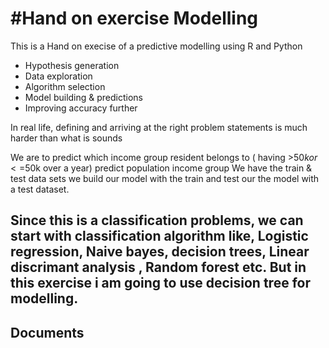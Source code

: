 
#Hand on exercise 
Modelling 
===================

This is a Hand on execise of a predictive modelling using R and Python

* Hypothesis generation
* Data exploration
* Algorithm selection
* Model building  & predictions
* Improving accuracy further

In real life, defining and arriving at the right problem statements is much harder than what is sounds

We are to predict which income group resident belongs to ( having >$50k or <=$50k over a year)
predict population income group
We have the train & test data sets  we build our model with the train and test our the model with a test dataset.

Since this is a classification problems, we can start with classification algorithm like, Logistic regression, Naive bayes, decision trees, Linear discrimant analysis , Random forest etc.
But in this exercise i am going to use decision tree for modelling.
----------


Documents
-------------